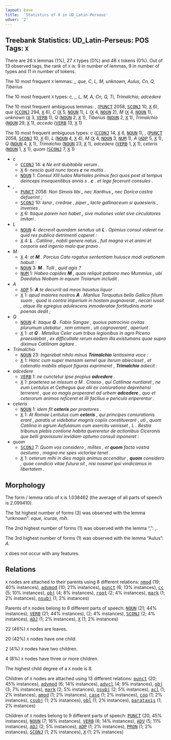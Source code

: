 ```yaml
---
layout: base
title:  'Statistics of X in UD_Latin-Perseus'
udver: '2'
---
```


## Treebank Statistics: UD_Latin-Perseus: POS Tags: `X`

There are 26 `X` lemmas (1%), 27 `X` types (0%) and 48 `X` tokens (0%).
Out of 13 observed tags, the rank of `X` is: 9 in number of lemmas, 9 in number of types and 11 in number of tokens.

The 10 most frequent `X` lemmas: <em>,, que, C, L, M, unknown, Aulus, Cn, Q, Tiberius</em>

The 10 most frequent `X` types:  <em>c, ,, L, M, A, Cn, Q, Ti, Trimalchio, adcedere</em>

The 10 most frequent ambiguous lemmas: <em>,</em> (<tt><a href="la_perseus-pos-PUNCT.html">PUNCT</a></tt> 2058, <tt><a href="la_perseus-pos-SCONJ.html">SCONJ</a></tt> 10, <tt><a href="la_perseus-pos-X.html">X</a></tt> 6), <em>que</em> (<tt><a href="la_perseus-pos-CCONJ.html">CCONJ</a></tt> 294, <tt><a href="la_perseus-pos-X.html">X</a></tt> 6), <em>C</em> (<tt><a href="la_perseus-pos-X.html">X</a></tt> 5, <tt><a href="la_perseus-pos-NOUN.html">NOUN</a></tt> 1), <em>L</em> (<tt><a href="la_perseus-pos-X.html">X</a></tt> 4, <tt><a href="la_perseus-pos-NOUN.html">NOUN</a></tt> 2), <em>M</em> (<tt><a href="la_perseus-pos-X.html">X</a></tt> 4, <tt><a href="la_perseus-pos-NOUN.html">NOUN</a></tt> 1), <em>unknown</em> (<tt><a href="la_perseus-pos-X.html">X</a></tt> 3, <tt><a href="la_perseus-pos-VERB.html">VERB</a></tt> 1), <em>Q</em> (<tt><a href="la_perseus-pos-NOUN.html">NOUN</a></tt> 2, <tt><a href="la_perseus-pos-X.html">X</a></tt> 1), <em>Tiberius</em> (<tt><a href="la_perseus-pos-NOUN.html">NOUN</a></tt> 2, <tt><a href="la_perseus-pos-X.html">X</a></tt> 1), <em>Trimalchio</em> (<tt><a href="la_perseus-pos-NOUN.html">NOUN</a></tt> 29, <tt><a href="la_perseus-pos-X.html">X</a></tt> 1), <em>accedo</em> (<tt><a href="la_perseus-pos-VERB.html">VERB</a></tt> 13, <tt><a href="la_perseus-pos-X.html">X</a></tt> 1)

The 10 most frequent ambiguous types:  <em>c</em> (<tt><a href="la_perseus-pos-CCONJ.html">CCONJ</a></tt> 14, <tt><a href="la_perseus-pos-X.html">X</a></tt> 6, <tt><a href="la_perseus-pos-NOUN.html">NOUN</a></tt> 1), <em>,</em> (<tt><a href="la_perseus-pos-PUNCT.html">PUNCT</a></tt> 2058, <tt><a href="la_perseus-pos-SCONJ.html">SCONJ</a></tt> 10, <tt><a href="la_perseus-pos-X.html">X</a></tt> 6), <em>L</em> (<tt><a href="la_perseus-pos-NOUN.html">NOUN</a></tt> 4, <tt><a href="la_perseus-pos-X.html">X</a></tt> 4), <em>M</em> (<tt><a href="la_perseus-pos-X.html">X</a></tt> 4, <tt><a href="la_perseus-pos-NOUN.html">NOUN</a></tt> 3, <tt><a href="la_perseus-pos-NUM.html">NUM</a></tt> 1), <em>A</em> (<tt><a href="la_perseus-pos-ADP.html">ADP</a></tt> 5, <tt><a href="la_perseus-pos-X.html">X</a></tt> 1), <em>Q</em> (<tt><a href="la_perseus-pos-NOUN.html">NOUN</a></tt> 4, <tt><a href="la_perseus-pos-X.html">X</a></tt> 1), <em>Trimalchio</em> (<tt><a href="la_perseus-pos-NOUN.html">NOUN</a></tt> 23, <tt><a href="la_perseus-pos-X.html">X</a></tt> 1), <em>adcedere</em> (<tt><a href="la_perseus-pos-VERB.html">VERB</a></tt> 1, <tt><a href="la_perseus-pos-X.html">X</a></tt> 1), <em>ceteris</em> (<tt><a href="la_perseus-pos-NOUN.html">NOUN</a></tt> 1, <tt><a href="la_perseus-pos-X.html">X</a></tt> 1), <em>quom</em> (<tt><a href="la_perseus-pos-SCONJ.html">SCONJ</a></tt> 7, <tt><a href="la_perseus-pos-X.html">X</a></tt> 1)


* <em>c</em>
  * <tt><a href="la_perseus-pos-CCONJ.html">CCONJ</a></tt> 14: <em><b>c</b> Ne erit dubitabile verum .</em>
  * <tt><a href="la_perseus-pos-X.html">X</a></tt> 6: <em>nescio quid nunc taces <b>c</b> ne muttis .</em>
  * <tt><a href="la_perseus-pos-NOUN.html">NOUN</a></tt> 1: <em>Consul XIII ludos Martiales primus feci quos post id tempus deinceps insequentibus annis s . <b>c</b> . et lege fecerunt consules .</em>
* <em>,</em>
  * <tt><a href="la_perseus-pos-PUNCT.html">PUNCT</a></tt> 2058: <em>Non Simois tibi <b>,</b> nec Xanthus <b>,</b> nec Dorica castra defuerint ;</em>
  * <tt><a href="la_perseus-pos-SCONJ.html">SCONJ</a></tt> 10: <em>lana , credrae , piper <b>,</b> lacte gallinaceum si quaesieris , invenies .</em>
  * <tt><a href="la_perseus-pos-X.html">X</a></tt> 6: <em>Itaque parem non habet <b>,</b> sive muliones volet sive circulatores imitari .</em>
* <em>L</em>
  * <tt><a href="la_perseus-pos-NOUN.html">NOUN</a></tt> 4: <em>decrevit quondam senatus uti <b>L</b> . Opimius consul videret ne quid res publica detrimenti caperet :</em>
  * <tt><a href="la_perseus-pos-X.html">X</a></tt> 4: <em><b>L</b> . Catilina , nobili genere natus , fuit magna vi et animi et corporis sed ingenio malo que pravo .</em>
* <em>M</em>
  * <tt><a href="la_perseus-pos-X.html">X</a></tt> 4: <em>at <b>M</b> . Porcius Cato rogatus sententiam huiusce modi orationem habuit :</em>
  * <tt><a href="la_perseus-pos-NOUN.html">NOUN</a></tt> 3: <em><b>M</b> . Tulli , quid agis ?</em>
  * <tt><a href="la_perseus-pos-NUM.html">NUM</a></tt> 1: <em>Habeo capides <b>M</b> , quas reliquit patrono meo Mummius , ubi Daedalus Niobam in equum Troianum includit .</em>
* <em>A</em>
  * <tt><a href="la_perseus-pos-ADP.html">ADP</a></tt> 5: <em><b>A</b> te decurrit ad meos haustus liquor .</em>
  * <tt><a href="la_perseus-pos-X.html">X</a></tt> 1: <em>apud maiores nostros <b>A</b> . Manlius Torquatus bello Gallico filium suom , quod is contra imperium in hostem pugnaverat , necari iussit , atque ille egregius adulescens inmoderatae fortitudinis morte poenas dedit ;</em>
* <em>Q</em>
  * <tt><a href="la_perseus-pos-NOUN.html">NOUN</a></tt> 4: <em>itaque <b>Q</b> . Fabio Sangae , quoius patrocinio civitas plurumum utebatur , rem omnem , uti cognoverant , aperiunt .</em>
  * <tt><a href="la_perseus-pos-X.html">X</a></tt> 1: <em>at <b>Q</b> . Metellus Celer cum tribus legionibus in agro Piceno praesidebat , ex difficultate rerum eadem illa existumans quae supra diximus Catilinam agitare .</em>
* <em>Trimalchio</em>
  * <tt><a href="la_perseus-pos-NOUN.html">NOUN</a></tt> 23: <em>Ingerebat nihilo minus <b>Trimalchio</b> lentissima voce :</em>
  * <tt><a href="la_perseus-pos-X.html">X</a></tt> 1: <em>Hanc cum super mensam semel que iterum abiecisset , et catenatio mobilis aliquot figuras exprimeret , <b>Trimalchio</b> adiecit :</em>
* <em>adcedere</em>
  * <tt><a href="la_perseus-pos-VERB.html">VERB</a></tt> 1: <em>ne cunctetur ipse propius <b>adcedere</b> .</em>
  * <tt><a href="la_perseus-pos-X.html">X</a></tt> 1: <em>praeterea se missum a M . Crasso , qui Catilinae nuntiaret , ne eum Lentulus et Cethegus que alii ex coniuratione deprehensi terrerent , que eo magis properaret ad urbem <b>adcedere</b> , quo et ceterorum animos reficeret et illi facilius e periculo eriperentur .</em>
* <em>ceteris</em>
  * <tt><a href="la_perseus-pos-NOUN.html">NOUN</a></tt> 1: <em>idem fit <b>ceteris</b> per praetores .</em>
  * <tt><a href="la_perseus-pos-X.html">X</a></tt> 1: <em>At Romae Lentulus cum <b>ceteris</b> , qui principes coniurationis erant , paratis ut videbatur magnis copiis constituerant , uti , quom Catilina in agrum Aefulanum cum exercitu venisset , L . Bestia tribunus plebis contione habita quereretur de actionibus Ciceronis que belli gravissumi invidiam optumo consuli inponeret :</em>
* <em>quom</em>
  * <tt><a href="la_perseus-pos-SCONJ.html">SCONJ</a></tt> 7: <em>Quom vos considero , milites , et <b>quom</b> facta vostra aestumo , magna me spes victoriae tenet .</em>
  * <tt><a href="la_perseus-pos-X.html">X</a></tt> 1: <em>ceterum mihi in dies magis animus accenditur , <b>quom</b> considero , quae condicio vitae futura sit , nisi nosmet ipsi vindicamus in libertatem .</em>

## Morphology

The form / lemma ratio of `X` is 1.038462 (the average of all parts of speech is 2.099410).

The 1st highest number of forms (3) was observed with the lemma “unknown”: <em>eque, icurae, mih</em>.

The 2nd highest number of forms (1) was observed with the lemma “,”: <em>,</em>.

The 3rd highest number of forms (1) was observed with the lemma “Aulus”: <em>A</em>.

`X` does not occur with any features.


## Relations

`X` nodes are attached to their parents using 8 different relations: <tt><a href="la_perseus-dep-nmod.html">nmod</a></tt> (19; 40% instances), <tt><a href="la_perseus-dep-advmod.html">advmod</a></tt> (10; 21% instances), <tt><a href="la_perseus-dep-punct.html">punct</a></tt> (6; 13% instances), <tt><a href="la_perseus-dep-cc.html">cc</a></tt> (5; 10% instances), <tt><a href="la_perseus-dep-obj.html">obj</a></tt> (4; 8% instances), <tt><a href="la_perseus-dep-root.html">root</a></tt> (2; 4% instances), <tt><a href="la_perseus-dep-mark.html">mark</a></tt> (1; 2% instances), <tt><a href="la_perseus-dep-nsubj.html">nsubj</a></tt> (1; 2% instances)

Parents of `X` nodes belong to 6 different parts of speech: <tt><a href="la_perseus-pos-NOUN.html">NOUN</a></tt> (21; 44% instances), <tt><a href="la_perseus-pos-VERB.html">VERB</a></tt> (21; 44% instances),  (2; 4% instances), <tt><a href="la_perseus-pos-SCONJ.html">SCONJ</a></tt> (2; 4% instances), <tt><a href="la_perseus-pos-ADJ.html">ADJ</a></tt> (1; 2% instances), <tt><a href="la_perseus-pos-X.html">X</a></tt> (1; 2% instances)

22 (46%) `X` nodes are leaves.

20 (42%) `X` nodes have one child.

2 (4%) `X` nodes have two children.

4 (8%) `X` nodes have three or more children.

The highest child degree of a `X` node is 8.

Children of `X` nodes are attached using 13 different relations: <tt><a href="la_perseus-dep-punct.html">punct</a></tt> (20; 45% instances), <tt><a href="la_perseus-dep-advmod.html">advmod</a></tt> (6; 14% instances), <tt><a href="la_perseus-dep-advcl.html">advcl</a></tt> (4; 9% instances), <tt><a href="la_perseus-dep-obj.html">obj</a></tt> (3; 7% instances), <tt><a href="la_perseus-dep-mark.html">mark</a></tt> (2; 5% instances), <tt><a href="la_perseus-dep-nsubj.html">nsubj</a></tt> (2; 5% instances), <tt><a href="la_perseus-dep-acl.html">acl</a></tt> (1; 2% instances), <tt><a href="la_perseus-dep-amod.html">amod</a></tt> (1; 2% instances), <tt><a href="la_perseus-dep-case.html">case</a></tt> (1; 2% instances), <tt><a href="la_perseus-dep-cop.html">cop</a></tt> (1; 2% instances), <tt><a href="la_perseus-dep-csubj.html">csubj</a></tt> (1; 2% instances), <tt><a href="la_perseus-dep-obl.html">obl</a></tt> (1; 2% instances), <tt><a href="la_perseus-dep-parataxis.html">parataxis</a></tt> (1; 2% instances)

Children of `X` nodes belong to 9 different parts of speech: <tt><a href="la_perseus-pos-PUNCT.html">PUNCT</a></tt> (20; 45% instances), <tt><a href="la_perseus-pos-NOUN.html">NOUN</a></tt> (7; 16% instances), <tt><a href="la_perseus-pos-VERB.html">VERB</a></tt> (6; 14% instances), <tt><a href="la_perseus-pos-ADV.html">ADV</a></tt> (5; 11% instances), <tt><a href="la_perseus-pos-ADJ.html">ADJ</a></tt> (2; 5% instances), <tt><a href="la_perseus-pos-ADP.html">ADP</a></tt> (1; 2% instances), <tt><a href="la_perseus-pos-PRON.html">PRON</a></tt> (1; 2% instances), <tt><a href="la_perseus-pos-SCONJ.html">SCONJ</a></tt> (1; 2% instances), <tt><a href="la_perseus-pos-X.html">X</a></tt> (1; 2% instances)

